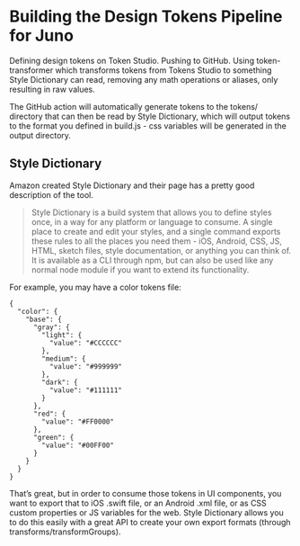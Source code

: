 #  Building the Design Tokens Pipeline for Juno

Defining design tokens on Token Studio. Pushing to GitHub. Using token-transformer which transforms tokens from Tokens Studio to something Style Dictionary can read, removing any math operations or aliases, only resulting in raw values.

The GitHub action will automatically generate tokens to the tokens/ directory that can then be read by Style Dictionary, which will output tokens to the format you defined in build.js - css variables will be generated in the output directory.

## Style Dictionary

Amazon created Style Dictionary and their page has a pretty good description of the tool.

> Style Dictionary is a build system that allows you to define styles once, in a way for any platform or language to consume. A single place to create and edit your styles, and a single command exports these rules to all the places you need them - iOS, Android, CSS, JS, HTML, sketch files, style documentation, or anything you can think of. It is available as a CLI through npm, but can also be used like any normal node module if you want to extend its functionality.

For example, you may have a color tokens file:

```
{
  "color": {
    "base": {
      "gray": {
        "light": {
          "value": "#CCCCCC"
        },
        "medium": {
          "value": "#999999"
        },
        "dark": {
          "value": "#111111"
        }
      },
      "red": {
        "value": "#FF0000"
      },
      "green": {
        "value": "#00FF00"
      }
    }
  }
}
```

That’s great, but in order to consume those tokens in UI components, you want to export that to iOS .swift file, or an Android .xml file, or as CSS custom properties or JS variables for the web. Style Dictionary allows you to do this easily with a great API to create your own export formats (through transforms/transformGroups).
